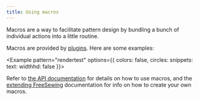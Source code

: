 ```yaml
---
title: Using macros
---
```


Macros are a way to facilitate pattern design by bundling a bunch of individual actions into a little routine.

Macros are provided by [plugins](/plugins/). Here are some examples:

<Example pattern="rendertest" options={{ colors: false, circles: snippets: text: widthhd: false }}>

Refer to [the API documentation](/api/part#macro) for details on how to use macros, and the [extending FreeSewing](/extend) documentation for info on how to create your own macros.